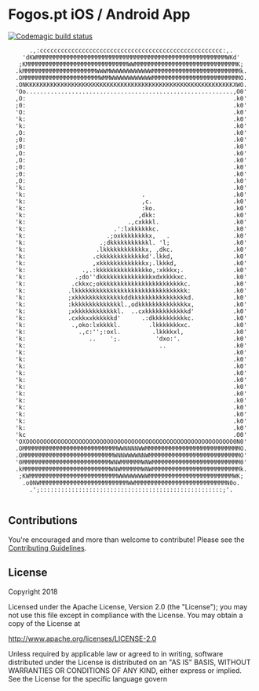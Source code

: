 
# Fogos.pt iOS / Android App

[![Codemagic build status](https://api.codemagic.io/apps/5cd2a6aec95918001358909f/5cd2a6aec95918001358909e/status_badge.svg)](https://codemagic.io/apps/5cd2a6aec95918001358909f/5cd2a6aec95918001358909e/latest_build)

```
      .,:cccccccccccccccccccccccccccccccccccccccccccccccccccc:,.      
    'dKWMMMMMMMMMMMMMMMMMMMMMMMMMMMMMMMMMMMMMMMMMMMMMMMMMMMMMMWKd'    
   ;KMMMMMMMMMMMMMMMMMMMMMMMMMMMMMWWMMMMMMMMMMMMMMMMMMMMMMMMMMMMMK;   
  .kMMMMMMMMMMMMMMMMMMMMMWWWMWWWWWWWWWWWWMMMMMMMMMMMMMMMMMMMMMMMMMk.  
  .OMMMMMMMMMMMMMMMMMMMMMMWMMWWWWWWWWWWWWMMMMMMMMMMMMMMMMMMMMMMMMMO.  
  .ONKKKKKKKKKKKKKKKKKKKKKKKKKKKKKKKKKKKKKKKKKKKKKKKKKKKKKKKKKKKXWO.  
  'Oo...........................................................,O0'  
  ,O:                                                           .k0'  
  ;0:                                                           .k0'  
  'O:                                                           .k0'  
  'k:                                                           .k0'  
  'k:                                                           .k0'  
  ,O:                                                           .k0'  
  ;0:                                                           .k0'  
  ;0:                                                           .k0'  
  ,O:                                                           .k0'  
  ,O:                                                           .k0'  
  ;0:                                                           .k0'  
  ;0:                                                           .k0'  
  ,O:                                                           .k0'  
  'k:                                                           .k0'  
  'k:                                 .                         .k0'  
  'k:                                 ,c.                       .k0'  
  'k:                                 :ko.                      .k0'  
  'k:                                ,dkk:                      .k0'  
  'k:                             .,cxkkkl.                     .k0'  
  'k:                         .':lxkkkkkkc.                     .k0'  
  'k:                       .;oxkkkkkkkkx,   .                  .k0'  
  'k:                     .;dkkkkkkkkkkkl. 'l;                  .k0'  
  'k:                    .lkkkkkkkkkkkkx, ,dkc.                 .k0'  
  'k:                   .ckkkkkkkkkkkkkd'.lkkd,                 .k0'  
  'k:                   ,xkkkkkkkkkkkkkx;.lkkkd,                .k0'  
  'k:                .,.:kkkkkkkkkkkkkkko,:xkkkx;.              .k0'  
  'k:              .;do''dkkkkkkkkkkkkkkkxdxkkkkxc.             .k0'  
  'k:             .ckkxc;okkkkkkkkkkkkkkkkkkkkkkkkc.            .k0'  
  'k:            .lkkkkkkkkkkkkkkkkkkkkkkkkkkkkkkkk:            .k0'  
  'k:            ;xkkkkkkkkkkkkkkddkkkkkkkkkkkkkkkkd.           .k0'  
  'k:            :kkkkkkkkkkkkkkl.,odkkkkkkkkkkkkkkx,           .k0'  
  'k:            ;xkkkkkkkkkkkkl.  ..cxkkkkkkkkkkkkd'           .k0'  
  'k:            .cxkkxxkkkkkkd'      .:dkkkkkkkkkkc.           .k0'  
  'k:             .,oko:lxkkkkl.        .lkkkkkkkxc.            .k0'  
  'k:               .,c:'';:oxl.         .lkkkkxl,              .k0'  
  'k:                  ..    ';.          'dxo:'.               .k0'  
  'k:                                      ..                   .k0'  
  'k:                                                           .k0'  
  'k:                                                           .k0'  
  'k:                                                           .k0'  
  'k:                                                           .k0'  
  'k:                                                           .k0'  
  'k:                                                           .k0'  
  'k:                                                           .k0'  
  'k:                                                           .k0'  
  'k:                                                           .k0'  
  'k:                                                           .k0'  
  'k:                                                           .k0'  
  'k:                                                           .k0'  
  'kc                                                           .O0'  
  'OXOOOOOOOOOOOOOOOOOOOOOOOOOOOOOOOOOOOOOOOOOOOOOOOOOOOOOOOOOOO0N0'  
  .OMMMMMMMMMMMMMMMMMMMMMMMMMMMWWNNNNWWMMMMMMMMMMMMMMMMMMMMMMMMMMMO.  
  .OMMMMMMMMMMMMMMMMMMMMMMMMMMWNNWWWWNNWMMMMMMMMMMMMMMMMMMMMMMMMMMO'  
  '0MMMMMMMMMMMMMMMMMMMMMMMMMWNWMMMMMMWNWMMMMMMMMMMMMMMMMMMMMMMMMM0'  
  .kMMMMMMMMMMMMMMMMMMMMMMMMMWNWMMMMMMWNWMMMMMMMMMMMMMMMMMMMMMMMMMk.  
   ;KWMMMMMMMMMMMMMMMMMMMMMMMMMWWWWWWWWWMMMMMMMMMMMMMMMMMMMMMMMMWK;   
    .o0NWMMMMMMMMMMMMMMMMMMMMMMMMMWWMMMMMMMMMMMMMMMMMMMMMMMMMMN0o.    
      .';::::::::::::::::::::::::::::::::::::::::::::::::::::;'.      
                                                                      

```
## Contributions

You're encouraged and more than welcome to contribute! Please see the [Contributing Guidelines](https://github.com/FogosPT/fogosmobile/blob/master/CONTRIBUTING.md).

## License
Copyright 2018 

Licensed under the Apache License, Version 2.0 (the "License");
you may not use this file except in compliance with the License.
You may obtain a copy of the License at

http://www.apache.org/licenses/LICENSE-2.0

Unless required by applicable law or agreed to in writing, software
distributed under the License is distributed on an "AS IS" BASIS,
WITHOUT WARRANTIES OR CONDITIONS OF ANY KIND, either express or implied.
See the License for the specific language govern
